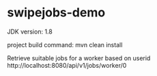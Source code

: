 # swipejobs-demo


JDK version: 1.8

project build command: mvn clean install

Retrieve suitable jobs for a worker based on userid
http://localhost:8080/api/v1/jobs/worker/0

